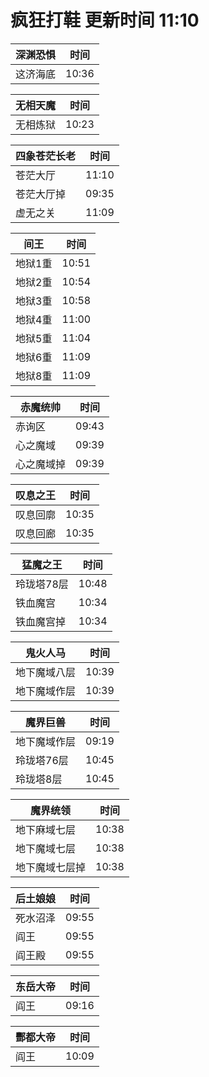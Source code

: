 # 疯狂打鞋 更新时间 11:10

| 深渊恐惧   | 时间    |
|--------|-------|
| 这济海底 | 10:36 |

| 无相天魔   | 时间    |
|--------|-------|
| 无相炼狱 | 10:23 |

| 四象苍茫长老   | 时间    |
|--------|-------|
| 苍茫大厅 | 11:10 |
| 苍茫大厅掉 | 09:35 |
| 虚无之关 | 11:09 |

| 间王   | 时间    |
|--------|-------|
| 地狱1重 | 10:51 |
| 地狱2重 | 10:54 |
| 地狱3重 | 10:58 |
| 地狱4重 | 11:00 |
| 地狱5重 | 11:04 |
| 地狱6重 | 11:09 |
| 地狱8重 | 11:09 |

| 赤魔统帅   | 时间    |
|--------|-------|
| 赤询区 | 09:43 |
| 心之魔域 | 09:39 |
| 心之魔域掉 | 09:39 |

| 叹息之王   | 时间    |
|--------|-------|
| 叹息回廓 | 10:35 |
| 叹息回廊 | 10:35 |

| 猛魔之王   | 时间    |
|--------|-------|
| 玲珑塔78层 | 10:48 |
| 铁血魔宫 | 10:34 |
| 铁血魔宫掉 | 10:34 |

| 鬼火人马   | 时间    |
|--------|-------|
| 地下魔域八层 | 10:39 |
| 地下魔域作层 | 10:39 |

| 魔界巨兽   | 时间    |
|--------|-------|
| 地下魔域作层 | 09:19 |
| 玲珑塔76层 | 10:45 |
| 玲珑塔8层 | 10:45 |

| 魔界统领   | 时间    |
|--------|-------|
| 地下麻域七层 | 10:38 |
| 地下魔域七层 | 10:38 |
| 地下魔域七层掉 | 10:38 |

| 后土娘娘   | 时间    |
|--------|-------|
| 死水沼泽 | 09:55 |
| 阎王 | 09:55 |
| 阎王殿 | 09:55 |

| 东岳大帝   | 时间    |
|--------|-------|
| 阎王 | 09:16 |

| 酆都大帝   | 时间    |
|--------|-------|
| 阎王 | 10:09 |